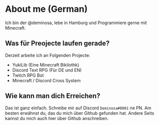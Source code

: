 # About me (German)
Ich bin der @deminosa, lebe in Hamburg und Programmiere gerne mit Minecraft.

## Was für Preojecte laufen gerade?
Derzeit arbeite ich an Folgenden Projecte:
- YukiLib (Eine Minecraft Bikilothk)
- Discord Text RPG (Für DE und EN)
- Twitch RPG Bot
- Minecraft / Discord Cross System

## Wie kann man dich Erreichen?
Das ist ganz einfach. Schreibe mir auf Discord `Deminosa#0001` ne PN. Am besten erwähnst du, das du mich über Github gefunden hat.
Andere Seits kannst du mich auch hier über Github anschreiben.

<!---
Deminosa/Deminosa is a ✨ special ✨ repository because its `README.md` (this file) appears on your GitHub profile.
You can click the Preview link to take a look at your changes.
--->
